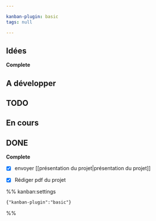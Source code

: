 ```yaml
---

kanban-plugin: basic
tags: null

---
```


## Idées

**Complete**


## A développer



## TODO



## En cours



## DONE

**Complete**
- [x] envoyer [[présentation du projet|présentation du projet]]
- [x] Rédiger pdf du projet




%% kanban:settings
```
{"kanban-plugin":"basic"}
```
%%
